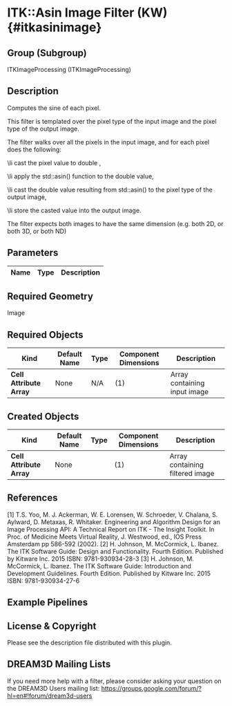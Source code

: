 ITK::Asin Image Filter (KW) {#itkasinimage}
============

## Group (Subgroup) ##

ITKImageProcessing (ITKImageProcessing)

## Description ##

Computes the sine of each pixel.

This filter is templated over the pixel type of the input image and the pixel type of the output image.

The filter walks over all the pixels in the input image, and for each pixel does the following:


\li cast the pixel value to double ,

\li apply the std::asin() function to the double value,

\li cast the double value resulting from std::asin() to the pixel type of the output image,

\li store the casted value into the output image.


The filter expects both images to have the same dimension (e.g. both 2D, or both 3D, or both ND)

## Parameters ##

| Name | Type | Description |
|------|------|-------------|


## Required Geometry ##

Image

## Required Objects ##

| Kind | Default Name | Type | Component Dimensions | Description |
|------|--------------|------|----------------------|-------------|
| **Cell Attribute Array** | None | N/A | (1)  | Array containing input image

## Created Objects ##

| Kind | Default Name | Type | Component Dimensions | Description |
|------|--------------|------|----------------------|-------------|
| **Cell Attribute Array** | None |  | (1)  | Array containing filtered image

## References ##

[1] T.S. Yoo, M. J. Ackerman, W. E. Lorensen, W. Schroeder, V. Chalana, S. Aylward, D. Metaxas, R. Whitaker. Engineering and Algorithm Design for an Image Processing API: A Technical Report on ITK - The Insight Toolkit. In Proc. of Medicine Meets Virtual Reality, J. Westwood, ed., IOS Press Amsterdam pp 586-592 (2002). 
[2] H. Johnson, M. McCormick, L. Ibanez. The ITK Software Guide: Design and Functionality. Fourth Edition. Published by Kitware Inc. 2015 ISBN: 9781-930934-28-3
[3] H. Johnson, M. McCormick, L. Ibanez. The ITK Software Guide: Introduction and Development Guidelines. Fourth Edition. Published by Kitware Inc. 2015 ISBN: 9781-930934-27-6

## Example Pipelines ##



## License & Copyright ##

Please see the description file distributed with this plugin.

## DREAM3D Mailing Lists ##

If you need more help with a filter, please consider asking your question on the DREAM3D Users mailing list:
https://groups.google.com/forum/?hl=en#!forum/dream3d-users
